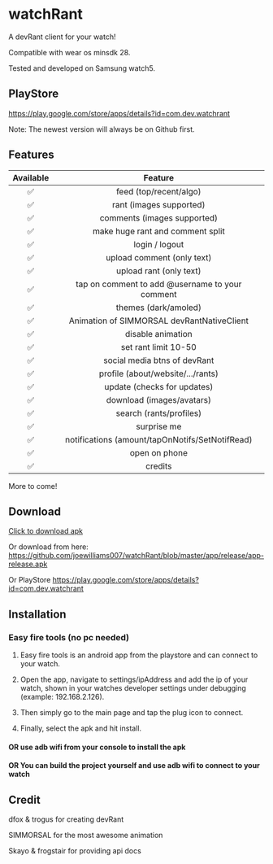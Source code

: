 # watchRant
A devRant client for your watch!

Compatible with wear os minsdk 28.

Tested and developed on Samsung watch5.

## PlayStore
https://play.google.com/store/apps/details?id=com.dev.watchrant

Note: The newest version will always be on Github first.

## Features

| Available |                Feature           |
| :-----------: | :--------------------------------: |
|       ✅       | feed (top/recent/algo) |
|       ✅       | rant (images supported) |
|       ✅       | comments (images supported)|
|       ✅       | make huge rant and comment split|
|       ✅       | login / logout   |
|       ✅       | upload comment (only text)   |
|       ✅       | upload rant (only text)   |
|       ✅       | tap on comment to add @username to your comment    |
|       ✅       | themes (dark/amoled) |
|       ✅       | Animation of SIMMORSAL devRantNativeClient   |
|       ✅       | disable animation   |
|       ✅       | set rant limit 10-50  |
|       ✅       | social media btns of devRant    |
|       ✅       | profile (about/website/.../rants)   |
|       ✅       | update (checks for updates)   |
|       ✅       | download (images/avatars)   |
|       ✅       | search (rants/profiles)   |
|       ✅       | surprise me   |
|       ✅       | notifications (amount/tapOnNotifs/SetNotifRead)   |
|       ✅       | open on phone   |
|       ✅       | credits   |

More to come!

## Download

[Click to download apk](https://github.com/joewilliams007/watchRant/blob/master/app/release/app-release.apk?raw=true)

Or download from here: https://github.com/joewilliams007/watchRant/blob/master/app/release/app-release.apk

Or PlayStore https://play.google.com/store/apps/details?id=com.dev.watchrant

## Installation

### Easy fire tools (no pc needed)

1. Easy fire tools is an android app from the playstore and can connect to your watch.

2. Open the app, navigate to settings/ipAddress and add the ip of your watch, shown in your watches developer settings under debugging (example: 192.168.2.126).

3. Then simply go to the main page and tap the plug icon to connect.

4. Finally, select the apk and hit install.

#### OR use adb wifi from your console to install the apk

#### OR You can build the project yourself and use adb wifi to connect to your watch


## Credit

dfox & trogus for creating devRant

SIMMORSAL for the most awesome animation

Skayo & frogstair for providing api docs
